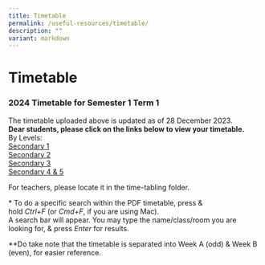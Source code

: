 ```yaml
---
title: Timetable
permalink: /useful-resources/timetable/
description: ""
variant: markdown
---
```

# Timetable

### 2024 Timetable for Semester 1 Term 1
The timetable uploaded above is updated as of 28 December 2023.
<br>
**Dear students, please click on the links below to view your timetable.**
<br>
By Levels:
<br>
<a href="https://drive.google.com/file/d/1ABMfFrpOAJ5a0tva_kCWFnMPA2f5cTWf/view" target="_blank">Secondary 1</a>
<br>
<a href="https://drive.google.com/file/d/1_AAJD7nWI8RWuVZST7LdmFJiAikOCpU9/view?usp=drive_link" target="_blank">Secondary 2</a>
<br>
<a href="https://drive.google.com/file/d/1bv1S-_Gf3BkvpUawJWtAO7xVnGUXIUe-/view?usp=drive_link" target="_blank">Secondary 3</a>
<br>
<a href="https://drive.google.com/file/d/1H1ThQ5HExQYuffZS6p35D26i8ZN_ojI4/view?usp=drive_link" target="_blank">Secondary 4 &amp; 5</a>



  
For teachers, please locate it in the time-tabling folder.  
  
\* To do a specific search within the PDF timetable, press &amp; hold&nbsp;_Ctrl+F_&nbsp;(or&nbsp;_Cmd+F_, if you are using Mac).  
A search bar will appear. You may type the name/class/room you are looking for, &amp; press&nbsp;_Enter_&nbsp;for results.  
  
\*\*Do take note that the timetable is separated into Week A (odd) &amp; Week B (even), for easier reference.  